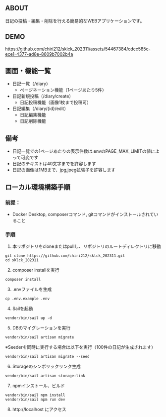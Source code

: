 ## ABOUT
日記の投稿・編集・削除を行える簡易的なWEBアプリケーションです。

## DEMO
https://github.com/chiri212/sklck_202311/assets/54467384/cdcc585c-ece1-4377-ad8e-8609b7002b4a

## 画面・機能一覧
- 日記一覧（/diary）
    - ページネーション機能（1ページあたり5件）
- 日記新規投稿（/diary/create）
    - 日記投稿機能（画像1枚まで投稿可）
- 日記編集（/diary/{id}/edit）
    - 日記編集機能
    - 日記削除機能

## 備考
- 日記一覧での1ページあたりの表示件数は.envのPAGE_MAX_LIMITの値によって可変です
- 日記のテキストは40文字までを許容します
- 日記の画像は1MBまで、jpg,jpeg拡張子を許容します

## ローカル環境構築手順
### 前提：
- Docker Desktop, composerコマンド, gitコマンドがインストールされていること
### 手順

1. 本リポジトリをcloneまたはpullし、リポジトリのルートディレクトリに移動
```
git clone https://github.com/chiri212/sklck_202311.git
cd sklck_202311
```
2. composer installを実行
```
composer install
```
3. .envファイルを生成
```
cp .env.example .env
```
4. Sailを起動
```
vendor/bin/sail up -d
```
5. DBのマイグレーションを実行
```
vendor/bin/sail artisan migrate
```
※Seederを同時に実行する場合は以下を実行（100件の日記が生成されます）
```
vendor/bin/sail artisan migrate --seed
```
6. Storageのシンボリックリンク生成
```
vendor/bin/sail artisan storage:link
```
7. npmインストール、ビルド
```
vendor/bin/sail npm install
vendor/bin/sail npm run dev
```
8. http://localhost にアクセス
